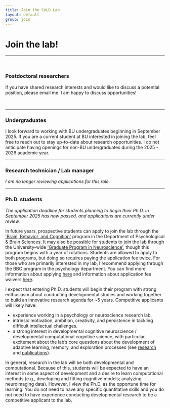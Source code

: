 ```yaml
---
title: Join the CoLD Lab
layout: default
group: join
---
```


# Join the lab!
----

<br> 

### Postdoctoral researchers
If you have shared research interests and would like to discuss a potential position, please email me. I am happy to discuss opportunities!

<br>

----
### Undergraduates
I look forward to working with BU undergraduates beginning in September 2025. If you are a current student at BU interested in joining the lab, feel free to reach out to stay up-to-date about research opportunities. I do not anticipate having openings for non-BU undergraduates during the 2025 - 2026 academic year.

----
### Research technician / Lab manager 
 *I am no longer reviewing applications for this role.* 

<!-- I am hiring a full-time Research Technician (lab manager) to start alongside me, in July 2025. The lab manager will be heavily involved in all phases of the research process while also helping to administer the day-to-day functioning of the lab. This position is ideal for a recent college graduate hoping to gain more research experience prior to pursuing a Ph.D. 

Specific responsibilities will include:
* helping to establish a fun, inclusive, and productive research environment. 
* administering the day-to-day functioning of the lab, which will involve spearheading participant recruitment, managing IRB protocols, and training new lab members.
* designing and conducting online, eye-tracking, and fMRI experiments with human participants, including children and adolescents.
* analyzing data and preparing findings for presentation and publication.

Required qualifications:
* a bachelor’s degree in psychology, neuroscience, computer science, or a related field.
* previous research experience.

Preferred qualifications:
* strong organizational and time management skills.
* experience conducting empirical research in a psychology or neuroscience lab.
* knowledge of at least one programming language (e.g., R, python, julia, Matlab).
* an interest in the development of learning, memory, and decision-making.
* an interest in quantitative methodologies, including computational cognitive modeling and neuroimaging analyses (note: experience with these methods is not expected).
* experience with or an interest in working with children and adolescents.

Salary will be based on Boston University’s salary scales. 

*Please note: The Research Technician will be required to work in person in the lab in Boston, and unfortunately, visa sponsorship for this position is not possible.*

Applications will be reviewed on a rolling basis and the position will remain open until filled. Applicants who apply by December 20, 2024 are assured full consideration. 

To apply, please [email me, Kate Nussenbaum,](mailto:katenuss@gmail.com) the following: 
1.	Cover letter stating your research interests and why you want to join the lab, and highlighting your relevant experiences.
2.	CV or resume.
3.	Undergraduate transcript (unofficial is fine).
4.	Contact information for 2 or more references.

Please include “Research Technician Application” in the subject line of your email.

<br> 

---- -->
----
### Ph.D. students
*The application deadline for students planning to begin their Ph.D. in September 2025 has now passed, and applications are currently under review.* 

In future years, prospective students can apply to join the lab through the ['Brain, Behavior, and Cognition'](https://www.bu.edu/psych/academics/phd/bbc/) program in the Department of Psychological & Brain Sciences. It may also be possible for students to join the lab through the University-wide ['Graduate Program in Neuroscience'](https://www.bu.edu/neuro/academics/graduate/), though this program begins with a year of rotations. Students are allowed to apply to both programs, but doing so requires paying the application fee twice. For those who are primarily interested in my lab, I recommend applying through the BBC program in the psychology department. You can find more information about applying [here](https://www.bu.edu/cas/admissions/phd-mfa/apply/) and information about application fee waivers [here](https://www.bu.edu/cas/admissions/phd-mfa/apply/fee-waiver/).

I expect that entering Ph.D. students will begin their program with strong enthusiasm about conducting developmental studies and working together to build an innovative research agenda for ~5 years. Competitive applicants will likely have:
* experience working in a psychology or neuroscience research lab.
* intrinsic motivation, ambition, creativity, and persistence in tackling difficult intellectual challenges.
* a strong interest in developmental cognitive neuroscience / developmental computational cognitive science, with particular excitement about the lab’s core questions about the development of adaptive learning, memory, and exploration processes (see [research](/research) and [publications](/publications)).

In general, research in the lab will be both developmental and computational. Because of this, students will be expected to have an interest in some aspect of development and a desire to learn computational methods (e.g., developing and fitting cognitive models; analyzing neuroimaging data). However, I view the Ph.D. as the opportune time for learning. You do not need to have any specific quantitative skills and you do not need to have experience conducting developmental research to be a competitive applicant to the lab. 

<!-- Please [reach out](mailto:katenuss@gmail.com) with a description of your interests if this sounds like you! I am happy to answer any questions you have. 

*Please note: I cannot accept students through the clinical program. The lab is NOT a good fit for students whose primary interests are clinical.* -->
 
<br>

